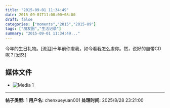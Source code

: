 ```yaml
---
title: "2015-09-01 11:34:49"
date: 2015-09-01T11:00:00+08:00
draft: false
categories: ["moments","2015","2015-09"]
tags: ["朋友圈","生活记录"]
summary: "2015-09-01 11:34:49..."
---
```


今年的生日礼物。[流泪]十年前你虐我，如今看我怎么虐你。然，说好的自带CD呢？[发怒]

## 媒体文件

- ![Media 1](/Moments/photos/2015-09-01/201509011134490.jpg)

---

**帖子类型:** 1
**用户名:** chenxueyuan001
**处理时间:** 2025/8/28 23:21:00
